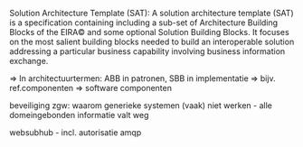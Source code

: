 Solution Architecture Template (SAT): A solution architecture
template (SAT) is a specification containing including a sub-set of
Architecture Building Blocks of the EIRA© and some optional Solution
Building Blocks. It focuses on the most salient building blocks needed to build an interoperable solution addressing a particular business capability involving business information exchange.

=> In architectuurtermen: ABB in patronen, SBB in implementatie => bijv. ref.componenten => software componenten

beveiliging
zgw: waarom generieke systemen (vaak) niet werken - alle domeingebonden informatie valt weg

websubhub - incl. autorisatie
amqp
